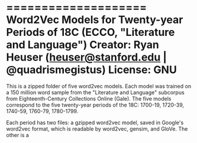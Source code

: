 ====================
Word2Vec Models for Twenty-year Periods of 18C (ECCO, "Literature and Language")
Creator: Ryan Heuser (heuser@stanford.edu | @quadrismegistus)
License: GNU
====================

This is a zipped folder of five word2vec models. Each model was trained on a 150 million word sample from the "Literature and Language" subcorpus from Eighteenth-Century Collections Online (Gale). The five models correspond to the five twenty-year periods of the 18C: 1700-19, 1720-39, 1740-59, 1760-79, 1780-1799. 

Each period has two files: a gzipped word2vec model, saved in Google's word2vec format, which is readable by word2vec, gensim, and GloVe. The other is a

